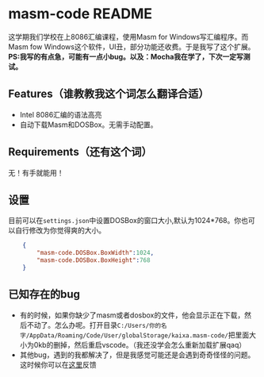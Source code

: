 # masm-code README

这学期我们学校在上8086汇编课程，使用Masm for Windows写汇编程序。而Masm fow Windows这个软件，UI丑，部分功能还收费。于是我写了这个扩展。**PS:我写的有点急，可能有一点小bug。以及：Mocha我在学了，下次一定写测试。**

## Features（谁教教我这个词怎么翻译合适）

+ Intel 8086汇编的语法高亮
+ 自动下载Masm和DOSBox。无需手动配置。

## Requirements（还有这个词）

无！有手就能用！

## 设置

目前可以在`settings.json`中设置DOSBox的窗口大小,默认为1024*768。你也可以自行修改为你觉得爽的大小。
```json
    {
        "masm-code.DOSBox.BoxWidth":1024,
        "masm-code.DOSBox.BoxHeight":768
    }
```

## 已知存在的bug

+ 有的时候，如果你缺少了masm或者dosbox的文件，他会显示正在下载，然后不动了。怎么办呢。打开目录`C:/Users/你的名字/AppData/Roaming/Code/User/globalStorage/kaixa.masm-code/`把里面大小为0kb的删掉，然后重启vscode。（我还没学会怎么重新加载扩展qaq）
+ 其他bug，遇到的我都解决了，但是我感觉可能还是会遇到奇奇怪怪的问题。这时候你可以在[这里](https://github.com/Woodykaixa/masm-code/issues)反馈